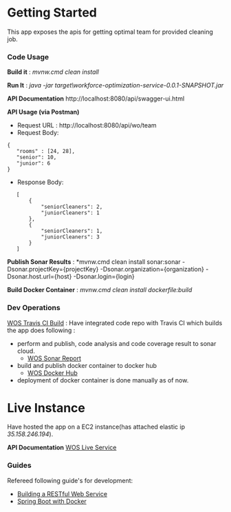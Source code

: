 # Getting Started
This app exposes the apis for getting optimal team for provided cleaning job.

### Code Usage 
**Build it** : *mvnw.cmd clean install*

**Run It** : *java -jar target\workforce-optimization-service-0.0.1-SNAPSHOT.jar*

**API Documentation** http://localhost:8080/api/swagger-ui.html

**API Usage (via Postman)**
 
  * Request URL : http://localhost:8080/api/wo/team
  * Request Body:
   ```
   {
      "rooms" : [24, 28],
      "senior": 10,
      "junior": 6
   }
   ```
  * Response Body:
   ```
      [
          {
              "seniorCleaners": 2,
              "juniorCleaners": 1
          },
          {
              "seniorCleaners": 1,
              "juniorCleaners": 3
          }
      ]
   ```

**Publish Sonar Results** : *mvnw.cmd clean install sonar:sonar -Dsonar.projectKey={projectKey}  -Dsonar.organization={organization}  -Dsonar.host.url={host}  -Dsonar.login={login}

**Build Docker Container** : *mvnw.cmd clean install dockerfile:build*

### Dev Operations
[WOS Travis CI Build](https://travis-ci.org/anant-pawar/workforce-optimization-service)
: Have integrated code repo with Travis CI which builds the app does following :

* perform and publish, code analysis and code coverage result to sonar cloud.
    * [WOS Sonar Report](https://sonarcloud.io/dashboard?id=anant-pawar_workforce-optimization-service)
* build and publish docker container to docker hub
    * [WOS Docker Hub](https://cloud.docker.com/u/anantpawar/repository/docker/anantpawar/workforce-optimization-service) 
* deployment of docker container is done manually as of now.

# Live Instance
Have hosted the app on a EC2 instance(has attached elastic ip *35.158.246.194*).

**API Documentation** [WOS Live Service](http://35.158.246.194:8080/api/swagger-ui.html)

### Guides
Refereed following guide's for development:

* [Building a RESTful Web Service](https://spring.io/guides/gs/rest-service/)
* [Spring Boot with Docker](https://spring.io/guides/gs/spring-boot-docker/)

